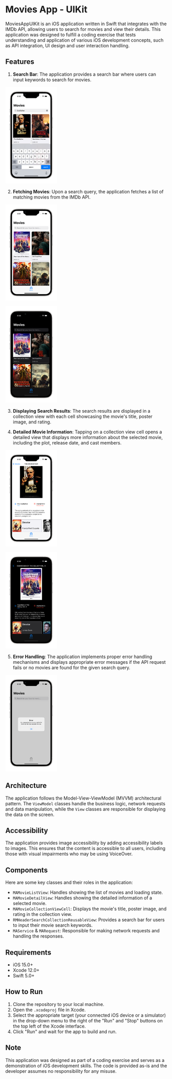 # Movies App - UIKit

MoviesAppUIKit is an iOS application written in Swift that integrates with the IMDb API, allowing users to search for movies and view their details. This application was designed to fulfill a coding exercise that tests understanding and application of various iOS development concepts, such as API integration, UI design and user interaction handling.

## Features

1. **Search Bar**: The application provides a search bar where users can input keywords to search for movies.

<img
  src="assets/swift-uikit/swift-search_iphone13starlight_portrait.png"
  alt="Alt text"
  title="Swift UI Kit - Search Bar"
  style="display: inline-block; margin: 0 auto; height: 300px">

2. **Fetching Movies**: Upon a search query, the application fetches a list of matching movies from the IMDb API.

<img
  src="assets/swift-uikit/swift-home_iphone13starlight_portrait.png"
  alt="Alt text"
  title="Swift UI Kit - Home - Light"
  style="display: inline-block; margin: 0 auto; height: 300px">
 
 <img
  src="assets/swift-uikit/swift-home-dark_iphone13starlight_portrait.png"
  alt="Alt text"
  title="Swift UI Kit - Home - Dark"
  style="display: inline-block; margin: 0 auto; height: 300px">
 

3. **Displaying Search Results**: The search results are displayed in a collection view with each cell showcasing the movie's title, poster image, and rating.

4. **Detailed Movie Information**: Tapping on a collection view cell opens a detailed view that displays more information about the selected movie, including the plot, release date, and cast members.

<img
  src="assets/swift-uikit/swift-details_iphone13starlight_portrait.png"
  alt="Alt text"
  title="Swift UI Kit - Details - Light"
  style="display: inline-block; margin: 0 auto; height: 300px">
 
 <img
  src="assets/swift-uikit/swift-details-dark_iphone13starlight_portrait.png"
  alt="Alt text"
  title="Swift UI Kit - Details - Dark"
  style="display: inline-block; margin: 0 auto; height: 300px">

5. **Error Handling**: The application implements proper error handling mechanisms and displays appropriate error messages if the API request fails or no movies are found for the given search query.

 <img
  src="assets/swift-uikit/swift-error_iphone13starlight_portrait.png"
  alt="Alt text"
  title="Swift UI Kit - Error Handling"
  style="display: inline-block; margin: 0 auto; height: 300px">

## Architecture

The application follows the Model-View-ViewModel (MVVM) architectural pattern. The `ViewModel` classes handle the business logic, network requests and data manipulation, while the `View` classes are responsible for displaying the data on the screen.

## Accessibility

The application provides image accessibility by adding accessibility labels to images. This ensures that the content is accessible to all users, including those with visual impairments who may be using VoiceOver.

## Components

Here are some key classes and their roles in the application:

- `MAMovieListView`: Handles showing the list of movies and loading state.
- `MAMovieDetailView`: Handles showing the detailed information of a selected movie.
- `MAMovieCollectionViewCell`: Displays the movie's title, poster image, and rating in the collection view.
- `RMHeaderSearchCollectionReusableView`: Provides a search bar for users to input their movie search keywords.
- `MAService` & `MARequest`: Responsible for making network requests and handling the responses.
  
## Requirements

- iOS 15.0+
- Xcode 12.0+
- Swift 5.0+

## How to Run

1. Clone the repository to your local machine.
2. Open the `.xcodeproj` file in Xcode.
3. Select the appropriate target (your connected iOS device or a simulator) in the drop-down menu to the right of the "Run" and "Stop" buttons on the top left of the Xcode interface.
4. Click "Run" and wait for the app to build and run.

## Note

This application was designed as part of a coding exercise and serves as a demonstration of iOS development skills. The code is provided as-is and the developer assumes no responsibility for any misuse.
